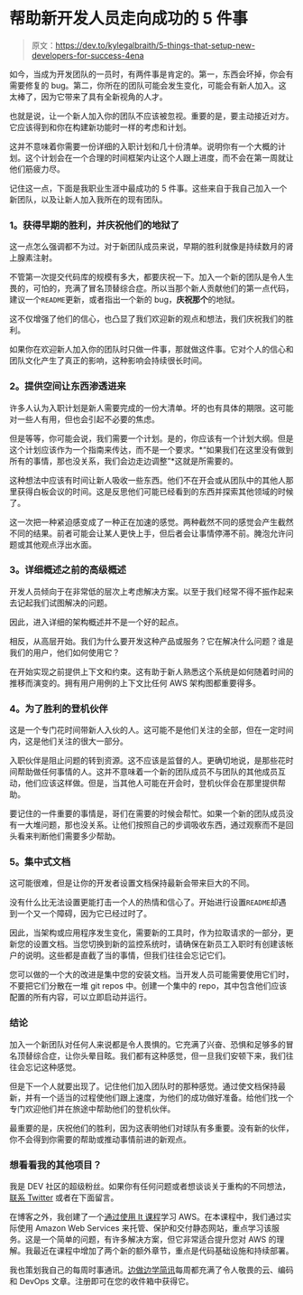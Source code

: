 # 帮助新开发人员走向成功的 5 件事

> 原文：<https://dev.to/kylegalbraith/5-things-that-setup-new-developers-for-success-4ena>

如今，当成为开发团队的一员时，有两件事是肯定的。第一，东西会坏掉，你会有需要修复的 bug。第二，你所在的团队可能会发生变化，可能会有新人加入。这太棒了，因为它带来了具有全新视角的人才。

也就是说，让一个新人加入你的团队不应该被忽视。重要的是，要主动接近对方。它应该得到和你在构建新功能时一样的考虑和计划。

这并不意味着你需要一份详细的入职计划和几十份清单。说明你有一个大概的计划。这个计划会在一个合理的时间框架内让这个人跟上进度，而不会在第一周就让他们筋疲力尽。

记住这一点，下面是我职业生涯中最成功的 5 件事。这些来自于我自己加入一个新团队，以及让新人加入我所在的现有团队。

### 1。获得早期的胜利，并庆祝他们的地狱了

这一点怎么强调都不为过。对于新团队成员来说，早期的胜利就像是持续数月的肾上腺素注射。

不管第一次提交代码库的规模有多大，都要庆祝一下。加入一个新的团队是令人生畏的，可怕的，充满了冒名顶替综合症。所以当那个新人贡献他们的第一点代码，建议一个`README`更新，或者指出一个新的 bug，**庆祝那个**的地狱。

这不仅增强了他们的信心，也凸显了我们欢迎新的观点和想法，我们庆祝我们的胜利。

如果你在欢迎新人加入你的团队时只做一件事，那就做这件事。它对个人的信心和团队文化产生了真正的影响，这种影响会持续很长时间。

### 2。提供空间让东西渗透进来

许多人认为入职计划是新人需要完成的一份大清单。坏的也有具体的期限。这可能对一些人有用，但也会引起不必要的焦虑。

但是等等，你可能会说，我们需要一个计划。是的，你应该有一个计划大纲。但是这个计划应该作为一个指南来传达，而不是一个要求。*“如果我们在这里没有做到所有的事情，那也没关系，我们会边走边调整”*这就是所需要的。

这种想法中应该有时间让新人吸收一些东西。他们不在开会或从团队中的其他人那里获得白板会议的时间。这是反思他们可能已经看到的东西并探索其他领域的时候了。

这一次把一种紧迫感变成了一种正在加速的感觉。两种截然不同的感觉会产生截然不同的结果。前者可能会让某人更快上手，但后者会让事情停滞不前。腌泡允许问题或其他观点浮出水面。

### 3。详细概述之前的高级概述

开发人员倾向于在非常低的层次上考虑解决方案。以至于我们经常不得不振作起来去记起我们试图解决的问题。

因此，进入详细的架构概述并不是一个好的起点。

相反，从高层开始。我们为什么要开发这种产品或服务？它在解决什么问题？谁是我们的用户，他们如何使用它？

在开始实现之前提供上下文和约束。这有助于新人熟悉这个系统是如何随着时间的推移而演变的。拥有用户用例的上下文比任何 AWS 架构图都重要得多。

### 4。为了胜利的登机伙伴

这是一个专门花时间带新人入伙的人。这可能不是他们关注的全部，但在一定时间内，这是他们关注的很大一部分。

入职伙伴是阻止问题的转到资源。这不应该是监督的人。更确切地说，是那些花时间帮助做任何事情的人。这并不意味着一个新的团队成员不与团队的其他成员互动，他们应该这样做。但是，当其他人可能在开会时，登机伙伴会在那里提供帮助。

要记住的一件重要的事情是，哥们在需要的时候会帮忙。如果一个新的团队成员没有一大堆问题，那也没关系。让他们按照自己的步调吸收东西，通过观察而不是回头看来判断他们需要多少帮助。

### 5。集中式文档

这可能很难，但是让你的开发者设置文档保持最新会带来巨大的不同。

没有什么比无法设置更能打击一个人的热情和信心了。开始进行设置`README`却遇到一个又一个障碍，因为它已经过时了。

因此，当架构或应用程序发生变化，需要新的工具时，作为拉取请求的一部分，更新您的设置文档。当您切换到新的监控系统时，请确保在新员工入职时有创建该帐户的说明。这些都是直截了当的事情，但我们往往会忘记它们。

您可以做的一个大的改进是集中您的安装文档。当开发人员可能需要使用它们时，不要把它们分散在一堆 git repos 中。创建一个集中的 repo，其中包含他们应该配置的所有内容，可以立即启动并运行。

### 结论

加入一个新团队对任何人来说都是令人畏惧的。它充满了兴奋、恐惧和足够多的冒名顶替综合症，让你头晕目眩。我们都有这种感觉，但一旦我们安顿下来，我们往往会忘记这种感觉。

但是下一个人就要出现了。记住他们加入团队时的那种感觉。通过使文档保持最新，并有一个适当的过程使他们跟上速度，为他们的成功做好准备。给他们找一个专门欢迎他们并在旅途中帮助他们的登机伙伴。

最重要的是，庆祝他们的胜利，因为这表明他们对球队有多重要。没有新的伙伴，你不会得到你需要的帮助或推动事情前进的新观点。

### 想看看我的其他项目？

我是 DEV 社区的超级粉丝。如果你有任何问题或者想谈谈关于重构的不同想法，[联系 Twitter](https://twitter.com/kylegalbraith) 或者在下面留言。

在博客之外，我创建了一个[通过使用 It 课程](https://kylegalbraith.com/learn-aws/)学习 AWS。在本课程中，我们通过实际使用 Amazon Web Services 来托管、保护和交付静态网站，重点学习该服务。这是一个简单的问题，有许多解决方案，但它非常适合提升您对 AWS 的理解。我最近在课程中增加了两个新的额外章节，重点是代码基础设施和持续部署。

我也策划我自己的每周时事通讯。[边做边学简讯](https://kylegalbraith.com/learn-by-doing/)每周都充满了令人敬畏的云、编码和 DevOps 文章。注册即可在您的收件箱中获得它。